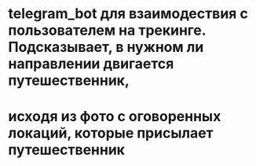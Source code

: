 # telegram_bot для взаимодествия с пользователем на трекинге. Подсказывает, в нужном ли направлении двигается путешественник, 
# исходя из фото с оговоренных локаций, которые присылает путешественник
